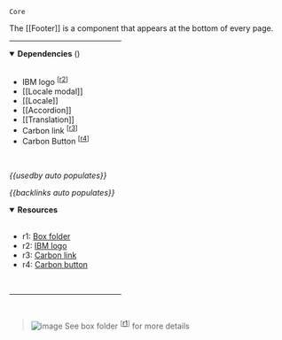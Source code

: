 `Core` <!-- category start --><!-- category end -->

The [[Footer]] is a component that appears at the bottom of every page. 

<hr width="40%" />

<!-- toc start open="true" --><!-- toc end -->

<details open="true">
  <summary><strong>Dependencies</strong> (<!-- dependencyCount start --><!-- dependencyCount end -->)</summary><br />

- IBM logo <sup>[[r2](#resources)]</sup>
- [[Locale modal]]
- [[Locale]]
- [[Accordion]]
- [[Translation]]
- Carbon link <sup>[[r3](#resources)]</sup>
- Carbon Button <sup>[[r4](#resources)]</sup>

<br />
</details>

<!-- usedby start open="true" -->
*{{usedby auto populates}}*
<!-- usedby end -->

<!-- backlinks start open="true" -->
*{{backlinks auto populates}}*
<!-- backlinks end -->

<a name="resources"></a>
<details open="true">
  <summary><strong>Resources</strong></summary><br />

- r1: [Box folder](https://ibm.ent.box.com/folder/101562989787)
- r2: [IBM logo](https://github.com/carbon-design-system/carbon-for-ibm-dotcom/tree/master/packages/styles/icons/svg)
- r3: [Carbon link](https://www.carbondesignsystem.com/components/link/usage/)
- r4: [Carbon button](https://www.carbondesignsystem.com/components/button/usage/)

<br />
</details>

<hr width="40%" />

<br />

> ![image](https://user-images.githubusercontent.com/3793636/117873919-f6faba80-b265-11eb-81a5-039bdcd822e8.png)  See box folder <sup>[[r1](#resources)]</sup> for more details